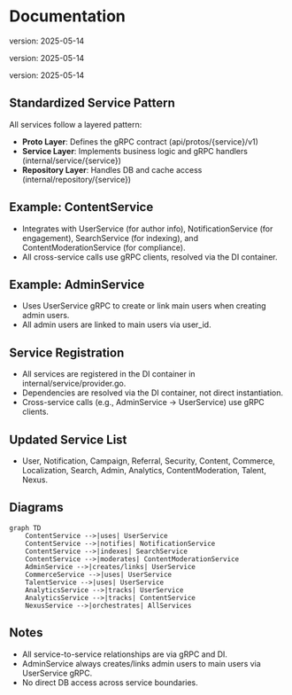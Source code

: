 # Documentation

version: 2025-05-14

version: 2025-05-14

version: 2025-05-14

## Standardized Service Pattern

All services follow a layered pattern:

- **Proto Layer**: Defines the gRPC contract (api/protos/{service}/v1)
- **Service Layer**: Implements business logic and gRPC handlers (internal/service/{service})
- **Repository Layer**: Handles DB and cache access (internal/repository/{service})

## Example: ContentService

- Integrates with UserService (for author info), NotificationService (for engagement), SearchService
  (for indexing), and ContentModerationService (for compliance).
- All cross-service calls use gRPC clients, resolved via the DI container.

## Example: AdminService

- Uses UserService gRPC to create or link main users when creating admin users.
- All admin users are linked to main users via user_id.

## Service Registration

- All services are registered in the DI container in internal/service/provider.go.
- Dependencies are resolved via the DI container, not direct instantiation.
- Cross-service calls (e.g., AdminService → UserService) use gRPC clients.

## Updated Service List

- User, Notification, Campaign, Referral, Security, Content, Commerce, Localization, Search, Admin,
  Analytics, ContentModeration, Talent, Nexus.

## Diagrams

```mermaid
graph TD
    ContentService -->|uses| UserService
    ContentService -->|notifies| NotificationService
    ContentService -->|indexes| SearchService
    ContentService -->|moderates| ContentModerationService
    AdminService -->|creates/links| UserService
    CommerceService -->|uses| UserService
    TalentService -->|uses| UserService
    AnalyticsService -->|tracks| UserService
    AnalyticsService -->|tracks| ContentService
    NexusService -->|orchestrates| AllServices
```

## Notes

- All service-to-service relationships are via gRPC and DI.
- AdminService always creates/links admin users to main users via UserService gRPC.
- No direct DB access across service boundaries.
